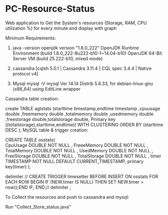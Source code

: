 # PC-Resource-Status
Web application to Get the System's resources (Storage, RAM, CPU utilization %) for every minute and display with graph 

Minimum Requirements:

1) java -version
openjdk version "1.8.0_222"
OpenJDK Runtime Environment (build 1.8.0_222-8u222-b10-1~14.04-b10)
OpenJDK 64-Bit Server VM (build 25.222-b10, mixed mode)

2) cassandra 
[cqlsh 5.0.1 | Cassandra 3.11.4 | CQL spec 3.4.4 | Native protocol v4]

3) Mysql
mysql -V
mysql  Ver 14.14 Distrib 5.6.33, for debian-linux-gnu (x86_64) using  EditLine wrapper


Cassandra table creation:

 create TABLE agtstats (starttime timestamp,endtime timestamp ,cpuusage double ,freememory double ,totalmemory double ,usedmemory double ,freestorage double,totalstorage double, Primary key ((totalstorage),starttime,endtime)) WITH CLUSTERING ORDER BY (starttime  DESC );
MySQL table & trigger creation:

  CREATE TABLE osstats(  
  CpuUsage DOUBLE NOT NULL ,
  FreeeMemory DOUBLE NOT NULL ,
  TotalMemory DOUBLE NOT NULL ,
  UsedMemory DOUBLE NOT NULL ,
  FreeStorage DOUBLE NOT NULL ,
  TotalStorage DOUBLE NOT NULL ,
  timer TIMESTAMP NOT NULL DEFAULT CURRENT_TIMESTAMP,
  primary key(timer)
     );
     
  delimiter //
  CREATE TRIGGER timesetter
  BEFORE INSERT ON osstats FOR EACH ROW
  BEGIN
  IF (NEW.timer IS NULL) THEN
  SET NEW.timer = now();END IF;
  END;//
  delimiter ;
     
To Collect the resources and push to cassandra and mysql:

  Run "Collect_Store_status.java"
